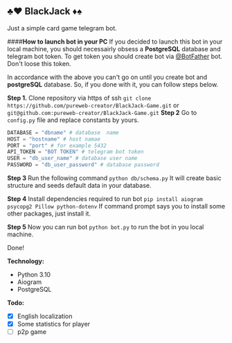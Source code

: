 ## ♣️♥️ BlackJack ♦️♠️

Just a simple card game telegram bot.

####**How to launch bot in your PC**
If you decided to launch this bot in your local machine, you should necessairly obsess a **PostgreSQL** database and telegram bot token.
To get token you should create bot via [@BotFather](https://t.me/BotFather) bot. Don't loose this token.

In accordance with the above you can't go on until you create bot and **postgreSQL** database.
So, if you done with it, you can follow steps below.

**Step 1.** Clone repository via https of ssh
```git clone https://github.com/pureweb-creator/BlackJack-Game.git```
or
```git@github.com:pureweb-creator/BlackJack-Game.git```
**Step 2**
Go to ```config.py``` file and replace constants by yours.
```python
DATABASE = "dbname" # database  name
HOST = "hostname" # host namae
PORT = "port" # for example 5432
API_TOKEN = "BOT TOKEN" # telegram bot token
USER = "db_user_name" # database user name
PASSWORD = "db_user_password" # database password
```
**Step 3**
Run the following command
```python db/schema.py```
It will create basic structure and seeds default data in your database.

**Step 4**
Install dependencies required to run bot
```pip install aiogram psycopg2 Pillow python-dotenv```
If command prompt says you to install some other packages, just install it.

**Step 5**
Now you can run bot
```python bot.py``` to run the bot in you local machine.

Done!

**Technology:**
- Python 3.10
- Aiogram
- PostgreSQL

**Todo:**
- [x] English localization
- [x] Some statistics for player
- [ ] p2p game